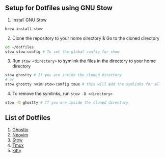 ## Setup for Dotfiles using GNU Stow

1. Install GNU Stow

```bash
brew install stow
```

2. Clone the repository to your home directory & Go to the cloned directory

```bash
cd ~/dotfiles
stow stow-config # To set the global config for show
```

3. Run `stow <directory>` to symlink the files in the directory to your home directory

```bash
stow ghostty # If you are inside the cloned directory
# or
stow ghostty nvim stow-config tmux # this will add the symlinks for all the directories
```

4. To remove the symlinks, run `stow -D <directory>`

```bash
stow -D ghostty # If you are inside the cloned directory
```

## List of Dotfiles

1. [Ghostty](./ghostty)
2. [Neovim](./nvim)
3. [Stow](./stow-config)
4. [Tmux](./tmux)
5. [kitty](./kitty)
